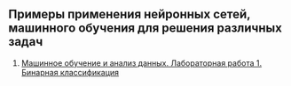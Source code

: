 ## Примеры применения нейронных сетей, машинного обучения для решения различных задач

1. [Машинное обучение и анализ данных. Лабораторная работа 1. Бинарная классификация](/Notebooks/BinaryClassification/RainInAustralia/README.md)

